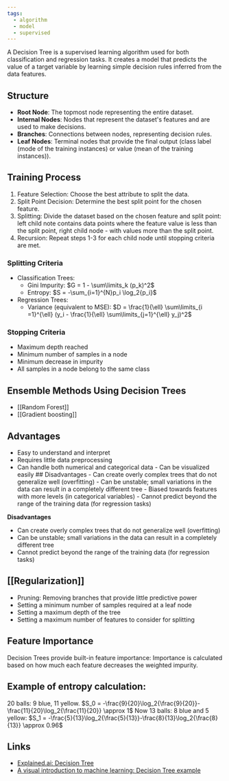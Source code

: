 ```yaml
---
tags:
  - algorithm
  - model
  - supervised
---
```

A Decision Tree is a supervised learning algorithm used for both classification and regression tasks. It creates a model that predicts the value of a target variable by learning simple decision rules inferred from the data features.

## Structure 
* **Root Node**: The topmost node representing the entire dataset.
* **Internal Nodes**: Nodes that represent the dataset's features and are used to make decisions.
* **Branches**: Connections between nodes, representing decision rules.
* **Leaf Nodes**: Terminal nodes that provide the final output (class label (mode of the training instances) or value (mean of the training instances)).

## Training Process
1. Feature Selection: Choose the best attribute to split the data.
2. Split Point Decision: Determine the best split point for the chosen feature.
3. Splitting: Divide the dataset based on the chosen feature and split point: left child note contains data points where the feature value is less than the split point, right child node - with values more than the split point.
4. Recursion: Repeat steps 1-3 for each child node until stopping criteria are met.

### Splitting Criteria
* Classification Trees:
	* Gini Impurity: $G = 1 - \sum\limits_k (p_k)^2$
	* Entropy: $S = -\sum_{i=1}^{N}p_i \log_2{p_i}$
* Regression Trees:
	* Variance (equivalent to MSE): $D = \frac{1}{\ell} \sum\limits_{i =1}^{\ell} (y_i - \frac{1}{\ell} \sum\limits_{j=1}^{\ell} y_j)^2$

### Stopping Criteria
* Maximum depth reached
* Minimum number of samples in a node
* Minimum decrease in impurity
* All samples in a node belong to the same class

## Ensemble Methods Using Decision Trees
* [[Random Forest]]
* [[Gradient boosting]]

## Advantages
* Easy to understand and interpret
* Requires little data preprocessing
* Can handle both numerical and categorical data - Can be visualized easily ## Disadvantages - Can create overly complex trees that do not generalize well (overfitting) - Can be unstable; small variations in the data can result in a completely different tree - Biased towards features with more levels (in categorical variables) - Cannot predict beyond the range of the training data (for regression tasks)

**Disadvantages**
- Can create overly complex trees that do not generalize well (overfitting)
- Can be unstable; small variations in the data can result in a completely different tree
- Cannot predict beyond the range of the training data (for regression tasks)

## [[Regularization]]
* Pruning: Removing branches that provide little predictive power
* Setting a minimum number of samples required at a leaf node
* Setting a maximum depth of the tree
* Setting a maximum number of features to consider for splitting

## Feature Importance
Decision Trees provide built-in feature importance: Importance is calculated based on how much each feature decreases the weighted impurity.

## Example of entropy calculation:
20 balls: 9 blue, 11 yellow.
$S_0 = -\frac{9}{20}\log_2{\frac{9}{20}}-\frac{11}{20}\log_2{\frac{11}{20}} \approx 1$
Now 13 balls: 8 blue and 5 yellow: $S_1 = -\frac{5}{13}\log_2{\frac{5}{13}}-\frac{8}{13}\log_2{\frac{8}{13}} \approx 0.96$

## Links
* [Explained.ai: Decision Tree](https://mlu-explain.github.io/decision-tree/)
* [A visual introduction to machine learning: Decision Tree example](http://www.r2d3.us/visual-intro-to-machine-learning-part-1/)
